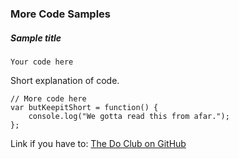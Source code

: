 ### More Code Samples

##### Sample title
```
Your code here
```

Short explanation of code.
```
// More code here
var butKeepitShort = function() {
    console.log("We gotta read this from afar.");
};
```
Link if you have to: [The Do Club on GitHub](http://github.com/thedoclub/thedoclub)
